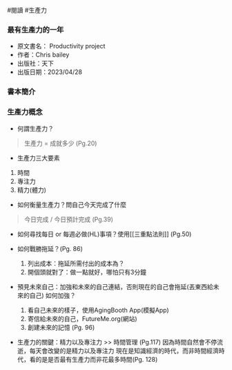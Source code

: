 #閱讀 #生產力
### 最有生產力的一年

- 原文書名： Productivity project
- 作者：Chris bailey
- 出版社：天下
- 出版日期：2023/04/28
### 書本簡介


### 生產力概念
- 何謂生產力？
> 生產力 = 成就多少 (Pg.20)
- 生產力三大要素
1. 時間
2. 專注力
3. 精力(體力)
- 如何衡量生產力？問自己今天完成了什麼
> 今日完成 / 今日預計完成 (Pg.39)

- 如何尋找每日 or 每週必做(HL)事項？使用[[三重點法則]] (Pg.50)
- 如何戰勝拖延？(Pg. 86)
	1. 列出成本：拖延所需付出的成本為？
	2. 開個頭就對了：做一點就好，哪怕只有3分鐘

- 預見未來自己：加強和未來的自己連結，否則現在的自己會拖延(丟東西給未來的自己)
如何加強？
	1. 看自己未來的樣子，使用AgingBooth App(模擬App)
	2. 寄信給未來的自己，FutureMe.org(網站)
	3. 創建未來的記憶 (Pg. 96)
- 生產力的關鍵：精力以及專注力 >> 時間管理 (Pg.117)
因為時間自然會不停流逝，每天會改變的是精力以及專注力
現在是知識經濟的時代，而非時間經濟時代，看的是是否最有生產力而非花最多時間(Pg. 128)

